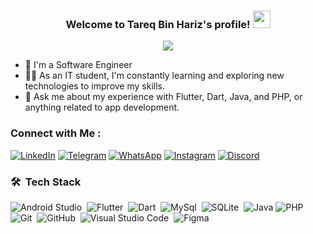 
<h3 align="center">
  Welcome to Tareq Bin Hariz's profile!
  <img src="https://media.giphy.com/media/hvRJCLFzcasrR4ia7z/giphy.gif" width="28">
</h3>

<!-- Typing SVG by DenverCoder1 - https://github.com/DenverCoder1/readme-typing-svg -->
<p align="center">
  <a href="https://github.com/DenverCoder1/readme-typing-svg"><img src="https://readme-typing-svg.herokuapp.com/?lines=Full-Stack%20Mobile%20Developer;Always%20learning%20new%20things&font=Fira%20Code&center=true&width=440&height=45&color=f75c7e&vCenter=true&size=22"></a>
</p> 

- 🏢 I'm a Software Engineer
- 👨‍💻 As an IT student, I'm constantly learning and exploring new technologies to improve my skills.
- 💬 Ask me about my experience with Flutter, Dart, Java, and PHP, or anything related to app development.


### Connect with Me :

  [![LinkedIn](https://img.shields.io/badge/LinkedIn-0077B5?style=for-the-badge&logo=linkedin&logoColor=white)](https://linkedin.com/in/tareq-bin-hariz-0202092b0)
  [![Telegram](https://img.shields.io/badge/Telegram-000?style=for-the-badge&logo=telegram&logoColor=2CA5E0)](https://t.me/@AssassinX10Pro)
	[![WhatsApp](https://img.shields.io/badge/WhatsApp-25D366?style=for-the-badge&logo=whatsapp&logoColor=white)](https://wa.me/735696794)
   [![Instagram](https://img.shields.io/badge/-Instagram-%23E4405F?style=for-the-badge&logo=instagram&logoColor=white)](https://www.instagram.com/assassinx10pro/)
 	[![Discord](https://img.shields.io/badge/Discord-7289DA?style=for-the-badge&logo=discord&logoColor=white)](https://discordapp.com/channels/@me/assassinx10pro/)

### 🛠 &nbsp;Tech Stack
![Android Studio](https://img.shields.io/badge/-AndroidStudio-05122A?style=flat&logo=AndroidStudio)&nbsp;
![Flutter](https://img.shields.io/badge/-Flutter-05122A?style=flat&logo=Flutter&logoColor=007ACC)&nbsp;
![Dart](https://img.shields.io/badge/-Dart-05122A?style=flat&logo=Dart&logoColor=007ACC)&nbsp;
![MySql](https://img.shields.io/badge/-MySql-05122A?style=flat&logo=MySQL&logoColor=1572B6)&nbsp;
![SQLite](https://img.shields.io/badge/-SQLite-05122A?style=flat&logo=sqlite&logoColor=07405E)&nbsp;
![Java](https://img.shields.io/badge/-Java-05122A?style=flat&logo=openjdk&logoColor=f89917)
![PHP](https://img.shields.io/badge/-PHP-05122A?style=flat&logo=PHP&logoColor=556096)&nbsp;
![Git](https://img.shields.io/badge/-Git-05122A?style=flat&logo=git)&nbsp;
![GitHub](https://img.shields.io/badge/-GitHub-05122A?style=flat&logo=github)&nbsp;
![Visual Studio Code](https://img.shields.io/badge/-Visual%20Studio%20Code-05122A?style=flat&logo=visual-studio-code&logoColor=007ACC)&nbsp;
![Figma](https://img.shields.io/badge/-Figma-05122A?style=flat&logo=figma&logoColor=figma)&nbsp;


